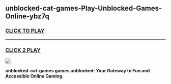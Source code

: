 
## unblocked-cat-games-Play-Unblocked-Games-Online-ybz7q
<h3>
<a href="https://premium76.site?title=unblocked-cat-games&ref=25A">CLICK TO PLAY</a></h3>
<hr>

<h3>
<a href="https://premium76.site?title=unblocked-cat-games&ref=25A">CLICK 2 PLAY</a>
  
</h3>

<a href="https://premium76.site?title=unblocked-cat-games&ref=25A"><img src="https://clearcache.store/games.png"></a>


**unblocked-cat-games games unblocked: Your Gateway to Fun and Accessible Online Gaming**
